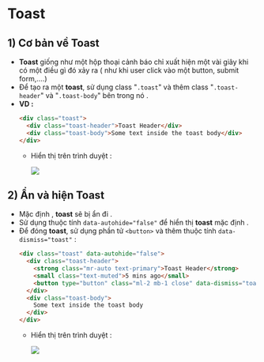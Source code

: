 # Toast
## **1) Cơ bản về Toast**
- **Toast** giống như một hộp thoại cảnh báo chỉ xuất hiện một vài giây khi có một điều gì đó xảy ra ( như khi user click vào một button, submit form,....)
- Để tạo ra một **toast**, sử dụng class "`.toast`" và thêm class "`.toast-header`" và "`.toast-body`" bên trong nó .
- **VD :**
    ```html
    <div class="toast">
      <div class="toast-header">Toast Header</div>
      <div class="toast-body">Some text inside the toast body</div>
    </div>
    ```
    - Hiển thị trên trình duyệt :

        <img src=https://i.imgur.com/Z3ya99H.png>

## **2) Ẩn và hiện Toast**
- Mặc định , **toast** sẽ bị ẩn đi .
- Sử dụng thuộc tính `data-autohide="false"` để hiển thị **toast** mặc định .
- Để đóng **toast**, sử dụng phần tử `<button>` và thêm thuộc tính `data-dismiss="toast"` :
    ```html
    <div class="toast" data-autohide="false">
      <div class="toast-header">
        <strong class="mr-auto text-primary">Toast Header</strong>
        <small class="text-muted">5 mins ago</small>
        <button type="button" class="ml-2 mb-1 close" data-dismiss="toast">&times;</button>
      </div>
      <div class="toast-body">
        Some text inside the toast body
      </div>
    </div>
    ```
    - Hiển thị trên trình duyệt :

        <img src=https://i.imgur.com/QzBYevv.png>